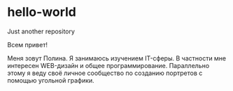 # hello-world
Just another repository

Всем привет!

Меня зовут Полина. Я занимаюсь изучением IT-сферы. В частности мне интересен WEB-дизайн и общее программирование.
Параллельно этому я веду своё личное сообщество по созданию портретов с помощью угольной графики.
